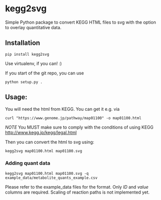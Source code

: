 # kegg2svg

Simple Python package to convert KEGG HTML files to svg with the option to overlay quantitative data.

## Installation

`
pip install kegg2svg
`

Use virtualenv, if you can! :)

If you start of the git repo, you can use

`
python setup.py .
`


## Usage:

You will need the html from KEGG. You can get it e.g. via

`
curl "https://www.genome.jp/pathway/map01100" -o map01100.html
`

*NOTE* You MUST make sure to comply with the conditions of using KEGG http://www.kegg.jp/kegg/legal.html

Then you can convert the html to svg using:

`
kegg2svg map01100.html map01100.svg
`

### Adding quant data

`
kegg2svg map01100.html map01100.svg -q example_data/metabolite_quants_example.csv
`

Please refer to the example_data files for the format. Only _ID_ and _value_ columns are required. Scaling of reaction paths is not implemented yet.
